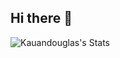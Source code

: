 ## Hi there 👋

![Kauandouglas's Stats](https://github-readme-stats.vercel.app/api?username=Kauandouglas&theme=vue-dark&show_icons=true&hide_border=false&count_private=true)
